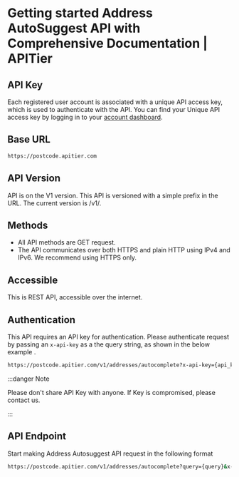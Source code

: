 # Getting started Address AutoSuggest API with Comprehensive Documentation | APITier


## API Key
Each registered user account is associated with a unique API access key, which is used to authenticate with the API.
You can find your Unique API access key by logging in to your [account dashboard](https://www.apitier.com/api/dashboard).

## Base URL
```bash
https://postcode.apitier.com
```

## API Version
API is on the V1 version. This API is versioned with a simple prefix in the URL. The current version is /v1/.

## Methods
* All API methods are GET request.
* The API communicates over both HTTPS and plain HTTP using IPv4 and IPv6.
We recommend using HTTPS only.

## Accessible
This is REST API, accessible over the internet.

## Authentication
This API requires an API key for authentication. Please authenticate request by passing an `x-api-key` as a the query string, as shown in the below example .


```bash 
https://postcode.apitier.com/v1/addresses/autocomplete?x-api-key={api_key}
```
:::danger Note

Please don't share API Key with anyone. If Key is compromised, please contact us.

:::
## API Endpoint
Start making Address Autosuggest API request in the following format

```bash
https://postcode.apitier.com/v1/addresses/autocomplete?query={query}&x-api-key={api_key}
```